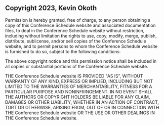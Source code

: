 ## Copyright 2023, Kevin Okoth

Permission is hereby granted, free of charge, to any person obtaining a copy of this Conference Schedule website and associated documentation files, to deal in the Conference Schedule website without restriction, including without limitation the rights to use, copy, modify, merge, publish, distribute, sublicense, and/or sell copies of the Conference Schedule website, and to permit persons to whom the Conference Schedule website is furnished to do so, subject to the following conditions:

The above copyright notice and this permission notice shall be included in all copies or substantial portions of the Conference Schedule website.

THE Conference Schedule website IS PROVIDED "AS IS", WITHOUT WARRANTY OF ANY KIND, EXPRESS OR IMPLIED, INCLUDING BUT NOT LIMITED TO THE WARRANTIES OF MERCHANTABILITY, FITNESS FOR A PARTICULAR PURPOSE AND NONINFRINGEMENT. IN NO EVENT SHALL THE AUTHORS OR COPYRIGHT HOLDERS BE LIABLE FOR ANY CLAIM, DAMAGES OR OTHER LIABILITY, WHETHER IN AN ACTION OF CONTRACT, TORT OR OTHERWISE, ARISING FROM, OUT OF OR IN CONNECTION WITH THE Conference Schedule website OR THE USE OR OTHER DEALINGS IN THE Conference Schedule website.
